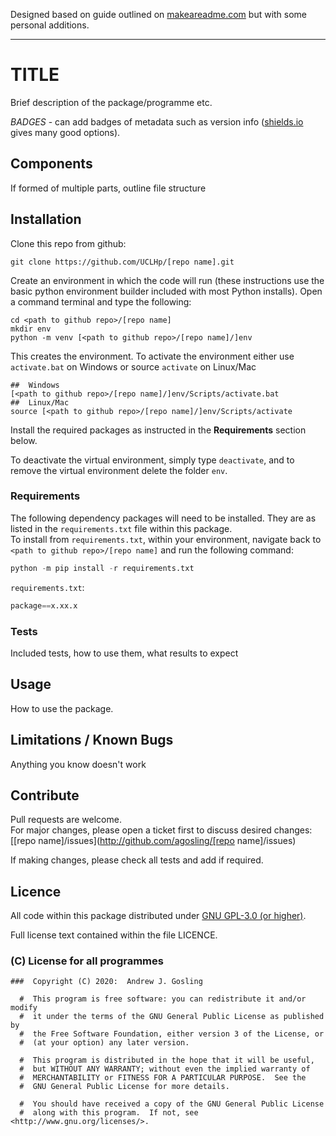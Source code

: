 Designed based on guide outlined on [makeareadme.com](https://www.makeareadme.com/) but with some personal additions.

--------------------------------------------------------------------------------

# TITLE

Brief description of the package/programme etc.

_BADGES_ - can add badges of metadata such as version info ([shields.io](https://shields.io/) gives many good options).

## Components

If formed of multiple parts, outline file structure

## Installation

Clone this repo from github:

```console
git clone https://github.com/UCLHp/[repo name].git
```

Create an environment in which the code will run (these instructions use the basic python environment builder included with most Python installs). Open a command terminal and type the following:

```console
cd <path to github repo>/[repo name]
mkdir env
python -m venv [<path to github repo>/[repo name]/]env
```

This creates the environment. To activate the environment either use `activate.bat` on Windows or source `activate` on Linux/Mac

```console
##  Windows
[<path to github repo>/[repo name]/]env/Scripts/activate.bat
##  Linux/Mac
source [<path to github repo>/[repo name]/]env/Scripts/activate
```

Install the required packages as instructed in the **Requirements** section below.

To deactivate the virtual environment, simply type `deactivate`, and to remove the virtual environment delete the folder `env`.

### Requirements

The following dependency packages will need to be installed. They are as listed in the `requirements.txt` file within this package.<br>
To install from `requirements.txt`, within your environment, navigate back to `<path to github repo>/[repo name]` and run the following command:

```python
python -m pip install -r requirements.txt
```

`requirements.txt`:

```python
package==x.xx.x
```

### Tests

Included tests, how to use them, what results to expect

## Usage

How to use the package.

## Limitations / Known Bugs

Anything you know doesn't work

## Contribute

Pull requests are welcome.<br>
For major changes, please open a ticket first to discuss desired changes: [[repo name]/issues](http://github.com/agosling/[repo name]/issues)

If making changes, please check all tests and add if required.

## Licence

All code within this package distributed under [GNU GPL-3.0 (or higher)](https://opensource.org/licenses/GPL-3.0).

Full license text contained within the file LICENCE.

### (C) License for all programmes

```
###  Copyright (C) 2020:  Andrew J. Gosling

  #  This program is free software: you can redistribute it and/or modify
  #  it under the terms of the GNU General Public License as published by
  #  the Free Software Foundation, either version 3 of the License, or
  #  (at your option) any later version.

  #  This program is distributed in the hope that it will be useful,
  #  but WITHOUT ANY WARRANTY; without even the implied warranty of
  #  MERCHANTABILITY or FITNESS FOR A PARTICULAR PURPOSE.  See the
  #  GNU General Public License for more details.

  #  You should have received a copy of the GNU General Public License
  #  along with this program.  If not, see <http://www.gnu.org/licenses/>.
```

